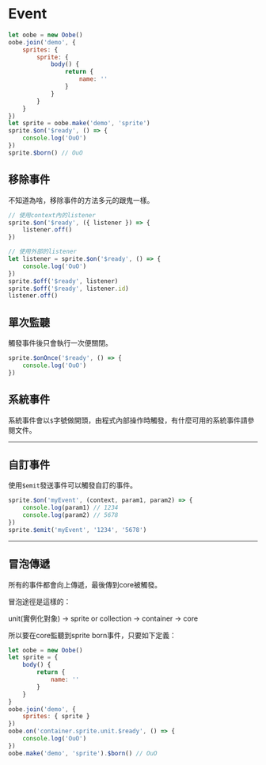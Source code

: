 # Event

```js
let oobe = new Oobe()
oobe.join('demo', {
    sprites: {
        sprite: {
            body() {
                return {
                    name: ''
                }
            }
        }
    }
})
let sprite = oobe.make('demo', 'sprite')
sprite.$on('$ready', () => {
    console.log('OuO')
})
sprite.$born() // OuO
```

## 移除事件

不知道為啥，移除事件的方法多元的跟鬼一樣。

```js
// 使用context內的listener
sprite.$on('$ready', ({ listener }) => {
    listener.off()
})

// 使用外部的listener
let listener = sprite.$on('$ready', () => {
    console.log('OuO')
})
sprite.$off('$ready', listener)
sprite.$off('$ready', listener.id)
listener.off()
```

## 單次監聽

觸發事件後只會執行一次便關閉。

```js
sprite.$onOnce('$ready', () => {
    console.log('OuO')
})
```

## 系統事件

系統事件會以`$`字號做開頭，由程式內部操作時觸發，有什麼可用的系統事件請參閱文件。

---

## 自訂事件

使用`$emit`發送事件可以觸發自訂的事件。

```js
sprite.$on('myEvent', (context, param1, param2) => {
    console.log(param1) // 1234
    console.log(param2) // 5678
})
sprite.$emit('myEvent', '1234', '5678')
```

---

## 冒泡傳遞

所有的事件都會向上傳遞，最後傳到core被觸發。

冒泡途徑是這樣的：

unit(實例化對象) -> sprite or collection -> container -> core

所以要在core監聽到sprite born事件，只要如下定義：

```js
let oobe = new Oobe()
let sprite = {
    body() {
        return {
            name: ''
        }
    }
}
oobe.join('demo', {
    sprites: { sprite }
})
oobe.on('container.sprite.unit.$ready', () => {
    console.log('OuO')
})
oobe.make('demo', 'sprite').$born() // OuO
```
